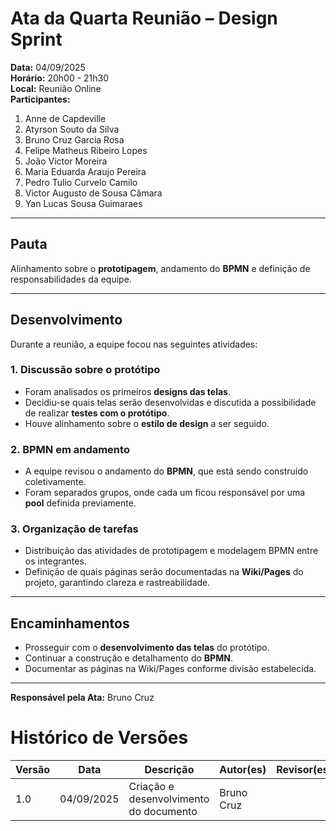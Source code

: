 # Ata da Quarta Reunião – Design Sprint

**Data:** 04/09/2025  
**Horário:** 20h00 - 21h30  
**Local:** Reunião Online  
**Participantes:**
<br>
1. Anne de Capdeville
2. Atyrson Souto da Silva
3. Bruno Cruz Garcia Rosa
4. Felipe Matheus Ribeiro Lopes
5. João Victor Moreira
6. Maria Eduarda Araujo Pereira
7. Pedro Tulio Curvelo Camilo
8. Victor Augusto de Sousa Câmara
9. Yan Lucas Sousa Guimaraes

---

## Pauta
Alinhamento sobre o **prototipagem**, andamento do **BPMN** e definição de responsabilidades da equipe.

---

## Desenvolvimento

Durante a reunião, a equipe focou nas seguintes atividades:

### 1. Discussão sobre o protótipo
- Foram analisados os primeiros **designs das telas**.  
- Decidiu-se quais telas serão desenvolvidas e discutida a possibilidade de realizar **testes com o protótipo**.  
- Houve alinhamento sobre o **estilo de design** a ser seguido.  

### 2. BPMN em andamento
- A equipe revisou o andamento do **BPMN**, que está sendo construído coletivamente.  
- Foram separados grupos, onde cada um ficou responsável por uma **pool** definida previamente.  

### 3. Organização de tarefas
- Distribuição das atividades de prototipagem e modelagem BPMN entre os integrantes.  
- Definição de quais páginas serão documentadas na **Wiki/Pages** do projeto, garantindo clareza e rastreabilidade.  

---

## Encaminhamentos
- Prosseguir com o **desenvolvimento das telas** do protótipo.  
- Continuar a construção e detalhamento do **BPMN**.  
- Documentar as páginas na Wiki/Pages conforme divisão estabelecida.  

---

**Responsável pela Ata:** Bruno Cruz

# Histórico de Versões
| Versão | Data       | Descrição                              | Autor(es)  | Revisor(es) |
| ------ | ---------- | -------------------------------------- | ---------- | ----------- |
| 1.0    | 04/09/2025 | Criação e desenvolvimento do documento | Bruno Cruz |             |